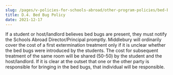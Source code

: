 ```yaml
---
slug: /pages/v-policies-for-schools-abroad/other-program-policies/bed-bug-policy
title: D.4. Bed Bug Policy
date: 2021-12-17
---
```


If a student or host/landlord believes bed bugs are present, they must notify the Schools Abroad Director/Principal promptly. Middlebury will ordinarily cover the cost of a first extermination treatment only if it is unclear whether the bed bugs were introduced by the students. The cost for subsequent treatment of the same room will be shared (50-50) by the student and the host/landlord. If it is clear at the outset that one or the other party is responsible for bringing in the bed bugs, that individual will be responsible. 